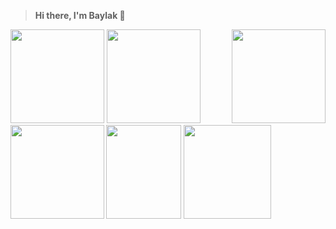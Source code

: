 > **Hi there, I'm Baylak 🫡**

<p alight="center">
<img align="right" src="https://user-images.githubusercontent.com/56039676/211150315-f08b27f0-4358-4767-8288-03b8ae86e13d.gif" width="150" height="150"/>
<img src="https://user-images.githubusercontent.com/56039676/211144675-362918a8-b5ed-48cb-bb5e-fe5b3b02a3d1.gif" width="150" height="150"/>
<img src="https://user-images.githubusercontent.com/56039676/211150440-7338851a-d502-4f66-8b89-98260e816e71.gif" width="150" height="150"/>
<img src="https://user-images.githubusercontent.com/56039676/211150605-cc35d15f-e4d3-4ce7-a941-778f60ca7fbc.gif" width="120" height="150"/>
<img src="https://user-images.githubusercontent.com/56039676/211150730-410e83d4-ec4b-4bda-ae26-af49502b2c43.gif" width="140" height="150"/>
<img align="left" src="https://user-images.githubusercontent.com/56039676/211150315-f08b27f0-4358-4767-8288-03b8ae86e13d.gif" width="150" height="150"/>
</p>
